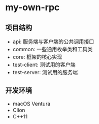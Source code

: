 # my-own-rpc

## 项目结构
+ <font size=3>api: 服务端与客户端的公共调用接口</font>
+ <font size=3>common: 一些通用枚举类和工具类</font>
+ <font size=3>core: 框架的核心实现</font>
+ <font size=3>test-client: 测试用的客户端</font>
+ <font size=3>test-server: 测试用的服务端</font>

## 开发环境
+ <font size=3>macOS Ventura</font>
+ <font size=3>Clion</font>
+ <font size=3>C++11</font>